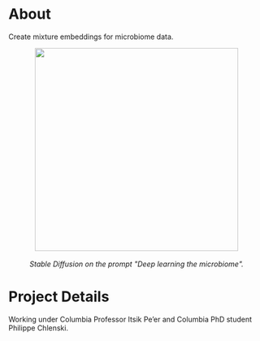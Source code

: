 # About
Create mixture embeddings for microbiome data. 

<p align="center">
  <img src="https://user-images.githubusercontent.com/69025426/234029699-e58ba651-7351-4a6b-870f-eb24f31764aa.jpg" width="400" />
  <br/><br/>
  <em>Stable Diffusion on the prompt "Deep learning the microbiome". </em>
</p>

# Project Details
Working under Columbia Professor Itsik Pe’er and Columbia PhD student Philippe Chlenski.

